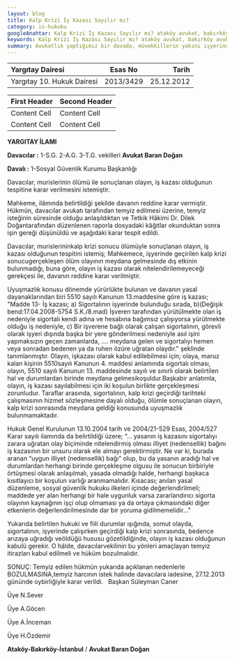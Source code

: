 ```yaml
---
layout: blog
title: Kalp Krizi İş Kazası Sayılır mı?
category: is-hukuku
googleAnahtar: Kalp Krizi İş Kazası Sayılır mı? ataköy avukat, bakırköy avukat, avukat baran doğan 
keywords: Kalp Krizi İş Kazası Sayılır mı? ataköy avukat, bakırköy avukat, İstanbul avukat avukat baran doğan 
summary: Avukatlık yaptığımız bir davada, müvekkillerin yakını işyerinde kalp krizi geçirerek vefat etti. İşverene dava açtık, yerel mahkeme kalp krizini iş kazası olarak kabul etmeyerek davayı reddetti. Kararı temyiz etmemiz üzerine Yargıtay, işyerinde kalp krizi nedeniyle ölümün iş kazası olduğuna karar vererek yerel mahkeme kararını lehimize bozma kararı verdi.
---
```






 

| Yargıtay Dairesi           |      Esas No      |  Tarih     | 
|:---------------------------|:-----------------:|-----------:|
| Yargıtay 10. Hukuk Dairesi |  2013/3429        | 25.12.2012 |



| First Header  | Second Header |
| ------------- | ------------- |
| Content Cell  | Content Cell  |
| Content Cell  | Content Cell  |








 
**YARGITAY İLAMI**

**Davacılar :** 1-S.G. 2-A.G. 3-T.G. vekilleri **Avukat Baran Doğan**

**Davalı    :** 1-Sosyal Güvenlik Kurumu Başkanlığı


Davacılar, murislerinin ölümü ile sonuçlanan olayın, iş kazası olduğunun
tespitine karar verilmesini istemiştir.

  Mahkeme, ilâmında belirtildiği şekilde davanın reddine karar vermiştir.
Hükmün, davacılar avukatı tarafından temyiz edilmesi üzerine, temyiz isteğinin
süresinde olduğu anlaşıldıktan ve Tetkik Hâkimi Dr. Dilek Doğantarafından
düzenlenen raporla dosyadaki kâğıtlar okunduktan sonra işin gereği düşünüldü ve
aşağıdaki karar tespit edildi.

Davacılar, murislerininkalp krizi sonucu ölümüyle sonuçlanan olayın, iş kazası
olduğunun tespitini istemiş; Mahkemece, işyerinde geçirilen kalp krizi
sonucugerçekleşen ölüm olayının meydana gelmesinde dış etkinin bulunmadığı, buna
göre, olayın iş kazası olarak nitelendirilemeyeceği gerekçesi ile, davanın reddine karar
verilmiştir.

Uyuşmazlık konusu dönemde yürürlükte bulunan ve davanın yasal
dayanaklarından biri 5510 sayılı Kanunun 13.maddesine göre iş kazası;
"Madde 13- İş kazası;
a) Sigortalının işyerinde bulunduğu sırada,
b)(Değişik bend:17.04.2008-5754 S.K./8.mad) İşveren tarafından yürütülmekte
olan iş nedeniyle sigortalı kendi adına ve hesabına bağımsız çalışıyorsa yürütmekte
olduğu iş nedeniyle,
c) Bir işverene bağlı olarak çalışan sigortalının, görevli olarak işyeri dışında
başka bir yere gönderilmesi nedeniyle asıl işini yapmaksızın geçen zamanlarda, ....
meydana gelen ve sigortalıyı hemen veya sonradan bedenen ya da ruhen özüre uğratan
olaydır." şeklinde tanımlanmıştır.
Olayın, işkazası olarak kabul edilebilmesi için; olaya, maruz kalan kişinin
5510sayılı Kanunun 4. maddesi anlamında sigortalı olması, olayın, 5510 sayılı
Kanunun 13. maddesinde sayılı ve sınırlı olarak belirtilen hal ve durumlardan birinde
meydana gelmesikoşuldur.Başkabir anlatımla, olayın, iş kazası sayılabilmesi için iki
koşulun birlikte gerçekleşmesi zorunludur. Taraflar arasında, sigortalının, kalp krizi geçirdiği
tarihteki çalışmasının hizmet sözleşmesine dayalı olduğu, ölümle sonuçlanan olayın,
kalp krizi sonrasında meydana geldiği konusunda uyuşmazlık bulunmamaktadır.

Hukuk Genel Kurulunun 13.10.2004 tarih ve 2004/21-529 Esas, 2004/527 Karar sayılı
ilamında da belirtildiği üzere; “… yasanın iş kazasını sigortalıyı zarara uğratan olay
biçiminde nitelendirmiş olması illiyet (nedensellik) bağını iş kazasının bir unsuru
olarak ele almayı gerektirmiştir. Ne var ki, burada aranan “uygun illiyet (nedensellik)
bağı” olup, bu da yasanın aradığı hal ve durumlardan herhangi birinde gerçekleşme
olgusu ile sonucun birbiriyle örtüşmesi olarak anlaşılmalı, yasada olmadığı halde,
herhangi başkaca kısıtlayıcı bir koşulun varlığı aranmamalıdır. Kısacası; anılan yasal
düzenleme, sosyal güvenlik hukuku ilkeleri içinde değerlendirilmeli; maddede yer alan
herhangi bir hale uygunluk varsa zararlandırıcı sigorta olayının kaynağının işçi olup
olmaması ya da ortaya çıkmasındaki diğer etkenlerin değerlendirilmesinde dar bir
yoruma gidilmemelidir…"

Yukarıda belirtilen hukuki ve fiili durumlar ışığında, somut olayda, sigortalının,
işyerinde çalışırken geçirdiği kalp krizi sonrasında, bedence arızaya uğradığı veöldüğü
hususu gözetildiğinde, olayın iş kazası olduğunun kabulü gerekir.
O hâlde, davacılarvekilinin bu yönleri amaçlayan temyiz itirazları kabul
edilmeli ve hüküm bozulmalıdır.

SONUÇ: Temyiz edilen hükmün yukarıda açıklanan nedenlerle
BOZULMASINA,temyiz harcının istek halinde davacılara iadesine, 27.12.2013
gününde oybirliğiyle karar verildi.
 
 Başkan Süleyman Caner
 
 Üye N.Sever
 
 Üye A.Göcen
 
 Üye A.İnceman
 
 Üye H.Özdemir
 
**Ataköy-Bakırköy-İstanbul** / **Avukat Baran Doğan**
